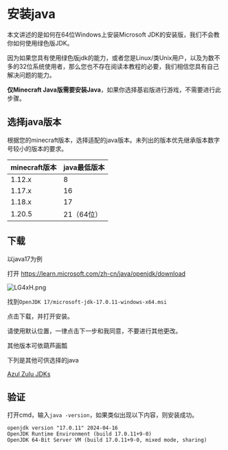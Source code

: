 # 安装java
本文讲述的是如何在64位Windows上安装Microsoft JDK的安装版，我们不会教你如何使用绿色版JDK。

因为如果您具有使用绿色版jdk的能力，或者您是Linux/类Unix用户，以及为数不多的32位系统使用者，那么您也不存在阅读本教程的必要，我们相信您具有自己解决问题的能力。

**仅Minecraft Java版需要安装Java**，如果你选择基岩版进行游戏，不需要进行此步骤。

## 选择java版本

根据您的minecraft版本，选择适配的java版本。未列出的版本优先继承版本数字号较小的版本的要求。

| minecraft版本 | java最低版本 |
| ------------- | ------------ |
| 1.12.x        | 8            |
| 1.17.x        | 16           |
| 1.18.x        | 17           |
| 1.20.5        | 21（64位）   |

## 下载

以java17为例

打开 https://learn.microsoft.com/zh-cn/java/openjdk/download

![LG4xH.png](https://r2.img.cdn.loliloli.net/19d48d1c0382158a62dfb072681f2190/2024/05/11/LG4xH.png)

找到`OpenJDK 17/microsoft-jdk-17.0.11-windows-x64.msi`

点击下载，并打开安装。

请使用默认位置，一律点击下一步和我同意，不要进行其他更改。

其他版本可依葫芦画瓢

下列是其他可供选择的java

[Azul Zulu JDKs](https://www.azul.com/downloads/)

## 验证
打开cmd，输入`java -version`，如果类似出现以下内容，则安装成功。

```shell
openjdk version "17.0.11" 2024-04-16
OpenJDK Runtime Environment (build 17.0.11+9-0)
OpenJDK 64-Bit Server VM (build 17.0.11+9-0, mixed mode, sharing)
```
